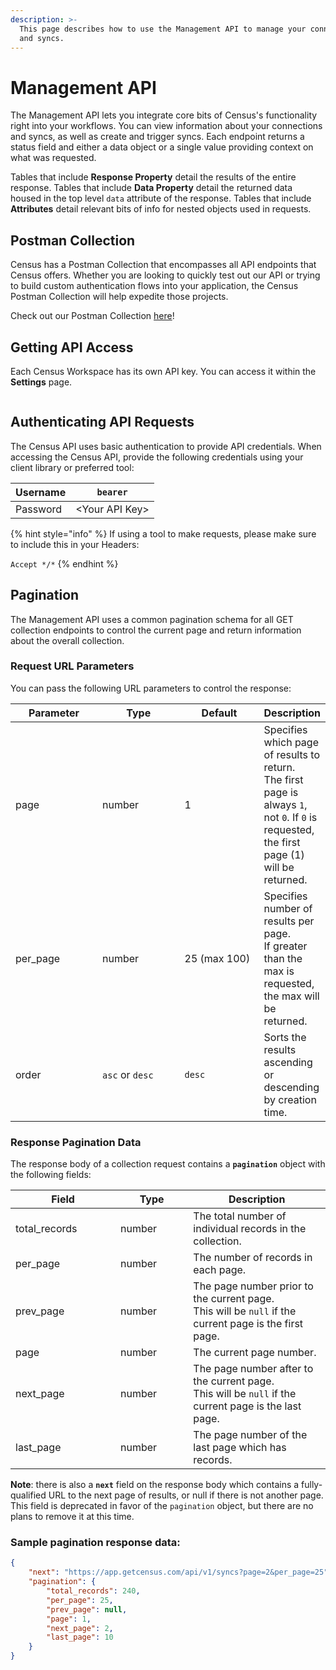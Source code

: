 ```yaml
---
description: >-
  This page describes how to use the Management API to manage your connections
  and syncs.
---
```


# Management API

The Management API lets you integrate core bits of Census's functionality right into your workflows. You can view information about your connections and syncs, as well as create and trigger syncs. Each endpoint returns a status field and either a data object or a single value providing context on what was requested.

Tables that include **Response Property** detail the results of the entire response. Tables that include **Data Property** detail the returned data housed in the top level `data` attribute of the response. Tables that include **Attributes** detail relevant bits of info for nested objects used in requests.

## Postman Collection <img src="../../../.gitbook/assets/postman-icon-svgrepo-com.svg" alt="" data-size="line">

Census has a Postman Collection that encompasses all API endpoints that Census offers.  Whether you are looking to quickly test out our API or trying to build custom authentication flows into your application, the Census Postman Collection will help expedite those projects.

Check out our Postman Collection [here](https://www.postman.com/getcensus/workspace/census-api/overview)!

## Getting API Access

Each Census Workspace has its own API key. You can access it within the **Settings** page.

<figure><img src="../../../.gitbook/assets/CleanShot 2022-10-24 at 11.46.55@2x.png" alt=""><figcaption></figcaption></figure>

## Authenticating API Requests

The Census API uses basic authentication to provide API credentials. When accessing the Census API, provide the following credentials using your client library or preferred tool:

| Username | `bearer`        |
| -------- | --------------- |
| Password | \<Your API Key> |

{% hint style="info" %}
If using a tool to make requests, please make sure to include this in your Headers:

`Accept */*`
{% endhint %}

## Pagination

The Management API uses a common pagination schema for all GET collection endpoints to control the current page and return information about the overall collection.

### Request URL Parameters

You can pass the following URL parameters to control the response:

<table><thead><tr><th width="144">Parameter</th><th width="144">Type</th><th width="138">Default</th><th>Description</th></tr></thead><tbody><tr><td>page</td><td>number</td><td>1</td><td>Specifies which page of results to return. <br>The first page is always <code>1</code>, not <code>0</code>. If <code>0</code> is requested, the first page (1) will be returned.</td></tr><tr><td>per_page</td><td>number</td><td>25 (max 100)</td><td>Specifies number of results per page.<br>If greater than the max is requested, the max will be returned.</td></tr><tr><td>order</td><td><code>asc</code> or <code>desc</code></td><td><code>desc</code></td><td>Sorts the results ascending or descending by creation time.</td></tr></tbody></table>

### Response Pagination Data

The response body of a collection request contains a **`pagination`** object with the following fields:

<table><thead><tr><th width="152">Field</th><th width="100.33333333333331">Type</th><th>Description</th></tr></thead><tbody><tr><td>total_records</td><td>number</td><td>The total number of individual records in the collection.</td></tr><tr><td>per_page</td><td>number</td><td>The number of records in each page.</td></tr><tr><td>prev_page</td><td>number</td><td>The page number prior to the current page.<br>This will be <code>null</code> if the current page is the first page.</td></tr><tr><td>page</td><td>number</td><td>The current page number.</td></tr><tr><td>next_page</td><td>number</td><td>The page number after to the current page.<br>This will be <code>null</code> if the current page is the last page.</td></tr><tr><td>last_page</td><td>number</td><td>The page number of the last page which has records.</td></tr></tbody></table>

**Note**: there is also a **`next`** field on the response body which contains a fully-qualified URL to the next page of results, or null if there is not another page. This field is deprecated in favor of the `pagination` object, but there are no plans to remove it at this time.

### Sample pagination response data:

```json
{
    "next": "https://app.getcensus.com/api/v1/syncs?page=2&per_page=25",
    "pagination": {
        "total_records": 240,
        "per_page": 25,
        "prev_page": null,
        "page": 1,
        "next_page": 2,
        "last_page": 10
    }
}
```
